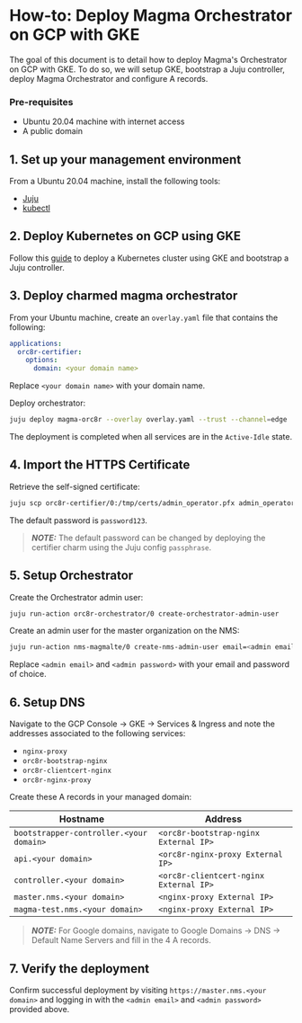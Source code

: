 
# How-to: Deploy Magma Orchestrator on GCP with GKE

The goal of this document is to detail how to deploy Magma's Orchestrator on GCP with GKE. To do so,
we will setup GKE, bootstrap a Juju controller, deploy Magma Orchestrator and configure A
records.

### Pre-requisites
- Ubuntu 20.04 machine with internet access
- A public domain

## 1. Set up your management environment

From a Ubuntu 20.04 machine, install the following tools:
- [Juju](https://juju.is/docs/olm/installing-juju)
- [kubectl](https://kubernetes.io/docs/tasks/tools/install-kubectl-linux/)

## 2. Deploy Kubernetes on GCP using GKE

Follow this [guide](https://juju.is/docs/olm/google-kubernetes-engine-(gke)) to deploy a 
Kubernetes cluster using GKE and bootstrap a Juju controller.

## 3. Deploy charmed magma orchestrator

From your Ubuntu machine, create an `overlay.yaml` file that contains the following:

```yaml
applications:
  orc8r-certifier:
    options:
      domain: <your domain name>
```
Replace `<your domain name>` with your domain name.

Deploy orchestrator:

```bash
juju deploy magma-orc8r --overlay overlay.yaml --trust --channel=edge
```

The deployment is completed when all services are in the `Active-Idle` state.

## 4. Import the HTTPS Certificate
Retrieve the self-signed certificate:

```bash
juju scp orc8r-certifier/0:/tmp/certs/admin_operator.pfx admin_operator.pfx
```

The default password is `password123`.


> **_NOTE:_**  The default password can be changed by deploying the certifier charm using 
the Juju config `passphrase`.

## 5. Setup Orchestrator

Create the Orchestrator admin user:

```bash
juju run-action orc8r-orchestrator/0 create-orchestrator-admin-user
```

Create an admin user for the master organization on the NMS:

```bash
juju run-action nms-magmalte/0 create-nms-admin-user email=<admin email> password=<admin password>
```

Replace `<admin email>` and `<admin password>` with your email and password of choice.

## 6. Setup DNS

Navigate to the GCP Console -> GKE -> Services & Ingress and note the addresses associated to the
following services:
- `nginx-proxy`
- `orc8r-bootstrap-nginx`
- `orc8r-clientcert-nginx`
- `orc8r-nginx-proxy`


Create these A records in your managed domain:

| Hostname                                | Address                                |
|-----------------------------------------|----------------------------------------|
| `bootstrapper-controller.<your domain>` | `<orc8r-bootstrap-nginx External IP>`  |
| `api.<your domain>`                     | `<orc8r-nginx-proxy External IP>`      |
| `controller.<your domain>`              | `<orc8r-clientcert-nginx External IP>` |
| `master.nms.<your domain>`              | `<nginx-proxy External IP>`            |
| `magma-test.nms.<your domain>`          | `<nginx-proxy External IP>`            |


> **_NOTE:_**  For Google domains, navigate to Google Domains -> DNS -> Default Name Servers and 
> fill in the 4 A records.

## 7. Verify the deployment

Confirm successful deployment by visiting `https://master.nms.<your domain>` and logging in 
with the `<admin email>` and `<admin password>` provided above.
